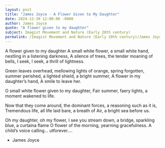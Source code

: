 ```yaml
---
layout: post
title: "James Joyce - A Flower Given to My Daughter"
date: 2024-12-30 12:00:00 -0000
author: James Joyce
quote: "A flower given to my daughter"
subject: Imagist Movement and Nature (Early 20th century)
permalink: /Imagist Movement and Nature (Early 20th century)/James Joyce/James Joyce - A Flower Given to My Daughter
---
```


A flower given to my daughter
A small white flower, a small white hand,
nestling in a listening darkness,
A silence of trees, the tender
moaning of bells, I seek, I seek,
a thrill of lightness.

Green leaves overhead,
mellowing lights of orange,
spring forgotten, summer perished,
a lighted shield, a bright summer,
A flower in my daughter’s hand,
A smile to leave her.

O small white flower
given to my daughter,
Fair summer, faery lights,
a moment wakened to life.

Now that they come around,
the dominant forces,
a reasoning such as it is,
Tremendous life, all life laid bare,
a breath of  Air,
a bright sea before us.

Oh my daughter, oh my flower,
I see you stream down,
a bridge, sparkling blue, a curtain͏a flame
O flower of the morning, 
yearning gracefulness.
A child’s voice calling...
utforever....


- James Joyce
